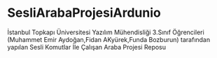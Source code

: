 # SesliArabaProjesiArdunio
İstanbul Topkapı Üniversitesi Yazılım Mühendisliği 3.Sınıf Öğrencileri (Muhammet Emir Aydoğan,Fidan AKyürek,Funda Bozburun) tarafından yapılan Sesli Komutlar İle Çalışan Araba Projesi Reposu
